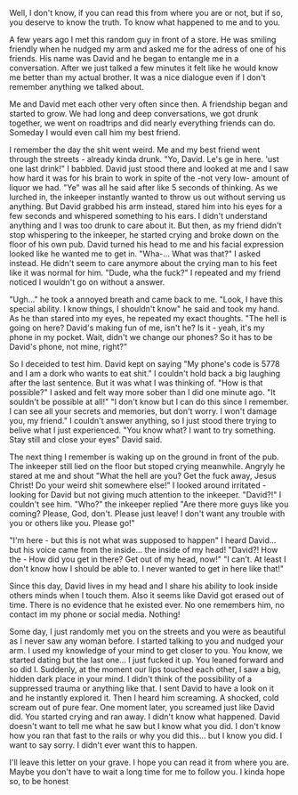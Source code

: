 Well, I don't know, if you can read this from where you are or not, but if so, you deserve to know the truth. To know what happened to me and to you.

A few years ago I met this random guy in front of a store. He was smiling friendly when he nudged my arm and asked me for the adress of one of his friends. His name was David and he began to entangle me in a conversation. After we just talked a few minutes it felt like he would know me better than my actual brother. It was a nice dialogue even if I don't remember anything we talked about.

Me and David met each other very often since then. A friendship began and started to grow. We had long and deep conversations, we got drunk together, we went on roadtrips and did nearly everything friends can do. Someday I would even call him my best friend. 

I remember the day the shit went weird. Me and my best friend went through the streets - already kinda drunk. "Yo, David. Le's ge in here. 'ust one last drink!" I babbled. David just stood there and looked at me and I saw how hard it was for his brain to work in spite of the -not very low- amount of liquor we had. "Ye" was all he said after like 5 seconds of thinking. As we lurched in, the inkeeper instantly wanted to throw us out without serving us anything. But David grabbed his arm instead, stared him into his eyes for a few seconds and whispered something to his ears. I didn't understand anything and I was too drunk to care about it. But then, as my friend didn't stop whispering to the inkeeper, he started crying and broke down on the floor of his own pub. David turned his head to me and his facial expression looked like he wanted me to get in. "Wha-... What was that?" I asked instead. He didn't seem to care anymore about the crying man to his feet like it was normal for him. "Dude, wha the fuck?" I repeated and my friend noticed I wouldn't go on without a answer.

"Ugh..." he took a annoyed breath and came back to me. "Look, I have this special ability. I know things, I shouldn't know" he said and took my hand. As he than stared into my eyes, he repeated my exact thoughts. "The hell is going on here? David's making fun of me, isn't he? Is it - yeah, it's my phone in my pocket. Wait, didn't we change our phones? So it has to be David's phone, not mine, right?"

So I deceided to test him. David kept on saying "My phone's code is 5778 and I am a dork who wants to eat shit." I couldn't hold back a big laughing after the last sentence. But it was what I was thinking of. "How is that possible?" I asked and felt way more sober than I did one minute ago. "It souldn't be possible at all!" "I don't know but I can do this since I remember. I can see all your secrets and memories, but don't worry. I won't damage you, my friend." I couldn't answer anything, so I just stood there trying to belive what I just experienced. "You know what? I want to try something. Stay still and close your eyes" David said.

The next thing I remember is waking up on the ground in front of the pub. The inkeeper still lied on the floor but stoped crying meanwhile. Angryly he stared at me and shout "What the hell are you? Get the fuck away, Jesus Christ! Do your weird shit somewhere else!" I looked around irritated - looking for David but not giving much attention to the inkeeper. "David?!" I couldn't see him. "Who?" the inkeeper replied "Are there more guys like you coming? Please, God, don't. Please just leave! I don't want any trouble with you or others like you. Please go!"

"I'm here - but this is not what was supposed to happen" I heard David... but his voice came from the inside... the inside of my head! "David?! How the - How did you get in there? Get out of my head, now!" "I can't. At least I don't know how I should be able to. I never wanted to get in here like that!"

Since this day, David lives in my head and I share his ability to look inside others minds when I touch them. Also it seems like David got erased out of time. There is no evidence that he existed ever. No one remembers him, no contact im my phone or social media. Nothing! 

Some day, I just randomly met you on the streets and you were as beautiful as I never saw any woman before. I started talking to you and nudged your arm. I used my knowledge of your mind to get closer to you. You know, we started dating but the last one... I just fucked it up. You leaned forward and so did I. Suddenly, at the moment our lips touched each other, I saw a big, hidden dark place in your mind. I didn't think of the possibility of a suppressed trauma or anything like that. I sent David to have a look on it and he instantly explored it. Then I heard him screaming. A shocked, cold scream out of pure fear. One moment later, you screamed just like David did. You started crying and ran away. I didn't know what happened. David doesn't want to tell me what he saw but I know what you did. I don't know how you ran that fast to the rails or why you did this... but I know you did. I want to say sorry. I didn't ever want this to happen.

I'll leave this letter on your grave. I hope you can read it from where you are. Maybe you don't have to wait a long time for me to follow you. I kinda hope so, to be honest
